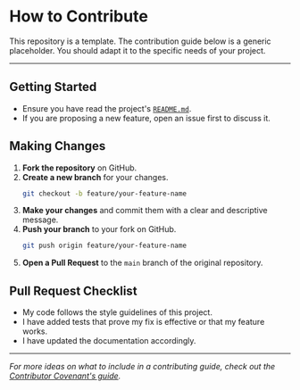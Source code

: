 # How to Contribute

This repository is a template. The contribution guide below is a generic placeholder. You should adapt it to the specific needs of your project.

---

## Getting Started

- Ensure you have read the project's [`README.md`](./README.md).
- If you are proposing a new feature, open an issue first to discuss it.

## Making Changes

1.  **Fork the repository** on GitHub.
2.  **Create a new branch** for your changes.
    ```bash
    git checkout -b feature/your-feature-name
    ```
3.  **Make your changes** and commit them with a clear and descriptive message.
4.  **Push your branch** to your fork on GitHub.
    ```bash
    git push origin feature/your-feature-name
    ```
5.  **Open a Pull Request** to the `main` branch of the original repository.

## Pull Request Checklist

- My code follows the style guidelines of this project.
- I have added tests that prove my fix is effective or that my feature works.
- I have updated the documentation accordingly.

---

_For more ideas on what to include in a contributing guide, check out the [Contributor Covenant's guide](https://www.contributor-covenant.org/docs/contributing-guidelines/)._
